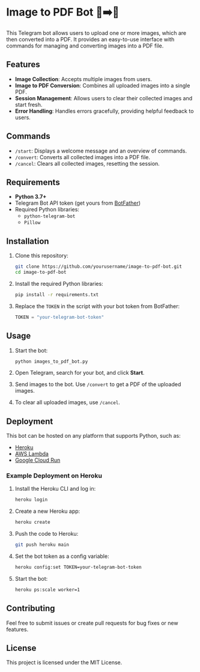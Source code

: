 
# Image to PDF Bot 📸➡️📄

This Telegram bot allows users to upload one or more images, which are then converted into a PDF. It provides an easy-to-use interface with commands for managing and converting images into a PDF file.

## Features
- **Image Collection**: Accepts multiple images from users.
- **Image to PDF Conversion**: Combines all uploaded images into a single PDF.
- **Session Management**: Allows users to clear their collected images and start fresh.
- **Error Handling**: Handles errors gracefully, providing helpful feedback to users.

## Commands
- `/start`: Displays a welcome message and an overview of commands.
- `/convert`: Converts all collected images into a PDF file.
- `/cancel`: Clears all collected images, resetting the session.

## Requirements
- **Python 3.7+**
- Telegram Bot API token (get yours from [BotFather](https://t.me/BotFather))
- Required Python libraries:
  - `python-telegram-bot`
  - `Pillow`

## Installation
1. Clone this repository:
   ```bash
   git clone https://github.com/yourusername/image-to-pdf-bot.git
   cd image-to-pdf-bot
   ```

2. Install the required Python libraries:
   ```bash
   pip install -r requirements.txt
   ```

3. Replace the `TOKEN` in the script with your bot token from BotFather:
   ```python
   TOKEN = "your-telegram-bot-token"
   ```

## Usage
1. Start the bot:
   ```bash
   python images_to_pdf_bot.py
   ```

2. Open Telegram, search for your bot, and click **Start**.

3. Send images to the bot. Use `/convert` to get a PDF of the uploaded images.

4. To clear all uploaded images, use `/cancel`.

## Deployment
This bot can be hosted on any platform that supports Python, such as:
- [Heroku](https://heroku.com/)
- [AWS Lambda](https://aws.amazon.com/lambda/)
- [Google Cloud Run](https://cloud.google.com/run)

### Example Deployment on Heroku
1. Install the Heroku CLI and log in:
   ```bash
   heroku login
   ```

2. Create a new Heroku app:
   ```bash
   heroku create
   ```

3. Push the code to Heroku:
   ```bash
   git push heroku main
   ```

4. Set the bot token as a config variable:
   ```bash
   heroku config:set TOKEN=your-telegram-bot-token
   ```

5. Start the bot:
   ```bash
   heroku ps:scale worker=1
   ```

## Contributing
Feel free to submit issues or create pull requests for bug fixes or new features.

## License
This project is licensed under the MIT License.
